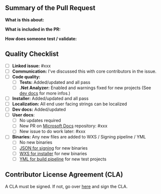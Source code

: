 ## Summary of the Pull Request

**What is this about:**

**What is included in the PR:** 

**How does someone test / validate:** 

## Quality Checklist

- [ ] **Linked issue:** #xxx
- [ ] **Communication:** I've discussed this with core contributors in the issue.
- [ ] **Code quality:**
   - [ ] **Tests:** Added/updated and all pass
   - [ ] **.Net Analyzer:** Enabled and warnings fixed for new projects (See [dev docs](/doc/devdocs/readme.md#rules) for more infos.)
- [ ] **Installer:** Added/updated and all pass
- [ ] **Localization:** All end user facing strings can be localized
- [ ] **Dev docs:** Added/updated
- [ ] **User docs**:
   - [ ] No updates required
   - [ ] New PR on [Microsoft Docs](https://github.com/MicrosoftDocs/windows-uwp/tree/docs/hub/powertoys) repository: #xxx
   - [ ] New issue to do work later: #xxx
- [ ] **Binaries:** Any new files are added to WXS / Signing pipeline / YML
   - [ ] No new binaries
   - [ ] [JSON for signing](https://github.com/microsoft/PowerToys/blob/main/.pipelines/ESRPSigning_core.json) for new binaries
   - [ ] [WXS for installer](https://github.com/microsoft/PowerToys/blob/main/installer/PowerToysSetup/Product.wxs) for new binaries
   - [ ] [YML for build pipeline](https://github.com/microsoft/PowerToys/blob/main/.pipelines/ci/templates/build-powertoys-steps.yml) for new test projects

## Contributor License Agreement (CLA)
A CLA must be signed. If not, go over [here](https://cla.opensource.microsoft.com/microsoft/PowerToys) and sign the CLA.
